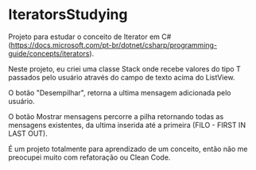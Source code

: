 # IteratorsStudying
Projeto para estudar o conceito de Iterator em C# (https://docs.microsoft.com/pt-br/dotnet/csharp/programming-guide/concepts/iterators).


Neste projeto, eu criei uma classe Stack onde recebe valores do tipo T passados pelo usuário através do campo de texto acima do ListView.

O botão "Desempilhar", retorna a ultima mensagem adicionada pelo usuário.

O botão Mostrar mensagens percorre a pilha retornando todas as mensagens existentes, da ultima inserida até a primeira (FILO - FIRST IN LAST OUT).

É um projeto totalmente para aprendizado de um conceito, então não me preocupei muito com refatoração ou Clean Code.
